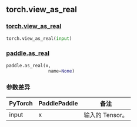 ## torch.view_as_real
### [torch.view_as_real](https://pytorch.org/docs/stable/generated/torch.view_as_real.html?highlight=view_as_real#torch.view_as_real)

```python
torch.view_as_real(input)
```

### [paddle.as_real](https://www.paddlepaddle.org.cn/documentation/docs/zh/api/paddle/as_real_cn.html#as-real)

```python
paddle.as_real(x, 
                name=None)
```
### 参数差异
| PyTorch       | PaddlePaddle | 备注                                                   |
| ------------- | ------------ | ------------------------------------------------------ |
| input        | x            | 输入的 Tensor。                   |
